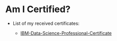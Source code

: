# Am I Certified?

- List of my received certificates:

    - [IBM-Data-Science-Professional-Certificate](ibm/index.md)
   

